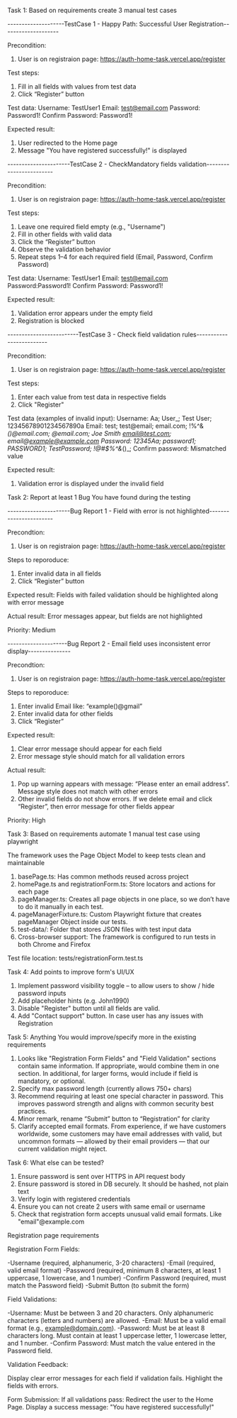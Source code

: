 
Task 1: Based on requirements create 3 manual test cases
 
--------------------TestCase 1 - Happy Path: Successful User Registration--------------------

Precondition: 
1. User is on registraion page: https://auth-home-task.vercel.app/register

Test steps:
1. Fill in all fields with values from test data
2. Click “Register” button


Test data:
Username: TestUser1
Email: test@email.com
Password: Password1!
Confirm Password: Password1!

Expected result:
1. User redirected to the Home page
2. Message "You have registered successfully!" is displayed

----------------------TestCase 2 - CheckMandatory fields validation------------------------

Precondition: 
1. User is on registraion page: https://auth-home-task.vercel.app/register

Test steps:
1. Leave one required field empty (e.g., "Username")
2. Fill in other fields with valid data
3. Click the “Register” button
4. Observe the validation behavior
5. Repeat steps 1–4 for each required field (Email, Password, Confirm Password)


Test data:
Username: TestUser1
Email: test@email.com
Password:Password1!
Confirm Password: Password1!


Expected result:
1. Validation error appears under the empty field
2. Registration is blocked 

-------------------------TestCase 3 - Check field validation rules-------------------------

Precondition:
1. User is on registraion page: https://auth-home-task.vercel.app/register

Test steps:
1. Enter each value from test data in respective fields
2. Click "Register"

Test data (examples of invalid input):
Username: Aa; User_; Test User; 12345678901234567890a
Email: test; test@email; email.com; !%^&*()@email.com; @email.com; Joe Smith <email@test.com>; email@example@example.com
Password: 12345Aa; password1; PASSWORD1; TestPassword; !@#$%^&*()_;
Confirm password: Mismatched value  

Expected result:
1. Validation error is displayed under the invalid field



Task 2: Report at least 1 Bug You have found during the testing 

----------------------Bug Report 1 - Field with error is not highlighted-----------------------

Precondtion: 
1. User is on registraion page: https://auth-home-task.vercel.app/register

Steps to reporoduce:
1. Enter invalid data in all fields
2. Click “Register” button

Expected result:
Fields with failed validation should be highlighted along with error message

Actual result:
Error messages appear, but fields are not highlighted

Priority: Medium 

---------------------Bug Report 2 - Email field uses inconsistent error display---------------

Precondtion:
1. User is on registraion page: https://auth-home-task.vercel.app/register

Steps to reporoduce:
1. Enter invalid Email like: “example()@gmail”
2. Enter invalid data for other fields
3. Click “Register”

Expected result:
1. Clear error message should appear for each field
2. Error message style should match for all validation errors

Actual result:
1. Pop up warning appears with message: “Please enter an email address”. Message style does not match with other errors
2. Other invalid fields do not show errors. If we delete email and click “Register”, then error message for other fields appear

Priority: High

Task 3: Based on requirements automate 1 manual test case using playwright 

The framework uses the Page Object Model to keep tests clean and maintainable
1. basePage.ts: Has common methods reused across project
2. homePage.ts and registrationForm.ts: Store locators and actions for each page
3. pageManager.ts:  Creates all page objects in one place, so we don’t have to do it manually in each test.
4. pageManagerFixture.ts: Custom Playwright fixture that creates pageManager Object inside our tests.
5. test-data/: Folder that stores JSON files with test input data
6. Cross-browser support: The framework is configured to run tests in both Chrome and Firefox

Test file location: tests/registrationForm.test.ts

Task 4: Add points to improve form's UI/UX 

1. Implement password visibility toggle – to allow users to show / hide password inputs
2. Add placeholder hints (e.g. John1990)
3. Disable "Register" button until all fields are valid.
4. Add "Contact support" button. In case user has any issues with Registration


Task 5: Anything You would improve/specify more in the existing requirements 


1. Looks like "Registration Form Fields" and "Field Validation" sections contain same    information. If appropriate, would combine them in one section. In additional, for larger forms, would include if field is mandatory, or optional.
2. Specify max password length (currently allows 750+ chars)
3. Recommend requiring at least one special character in password. This improves password strength and aligns with common security best practices.
4. Minor remark, rename “Submit” button to “Registration” for clarity
5. Clarify accepted email formats. From experience, if we have customers worldwide, some customers may have email addresses with valid, but uncommon formats — allowed by their email providers — that our current validation might reject. 
 
Task 6: What else can be tested? 


1. Ensure password is sent over HTTPS in API request body 
2. Ensure password is stored in DB securely. It should be hashed, not plain text
3. Verify login with registered credentials
4. Ensure you can not create 2 users with same email or username
5. Check that registration form accepts unusual valid email formats. Like "email"@example.com    



Registration page requirements

Registration Form Fields:

-Username (required, alphanumeric, 3-20 characters) 
-Email (required, valid email format) 
-Password (required, minimum 8 characters, at least 1 uppercase, 1 lowercase, and 1 number) 
-Confirm Password (required, must match the Password field) 
-Submit Button (to submit the form) 


Field Validations:

-Username: Must be between 3 and 20 characters. Only alphanumeric characters (letters and numbers) are allowed. 
-Email: Must be a valid email format (e.g., example@domain.com). 
-Password: Must be at least 8 characters long. Must contain at least 1 uppercase letter, 1 lowercase letter, and 1 number. 
-Confirm Password: Must match the value entered in the Password field.


Validation Feedback: 

Display clear error messages for each field if validation fails. Highlight the fields with errors. 

Form Submission: 
If all validations pass: Redirect the user to the Home Page. 
Display a success message: "You have registered successfully!"
